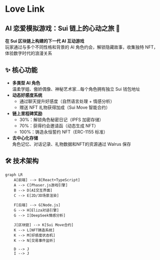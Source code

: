 # Love Link

## AI 恋爱模拟游戏：Sui 链上的心动之旅 🌸

**在 Sui 区块链上构建的下一代 AI 互动游戏**  
玩家通过与多个不同性格和背景的 AI 角色约会，解锁隐藏故事，收集独特 NFT，体验数字时代的浪漫关系

## ✨ 核心功能
- **多类型 AI 角色**  
  温柔学姐、傲娇偶像、神秘艺术家...每个角色拥有独立 Sui 钱包地址
- **动态好感度系统**  
  - 通过聊天提升好感度（自然语言处理 + 情感分析）
  - 赠送 NFT 礼物获得加成（Sui Move 智能合约）
- **链上里程碑奖励**  
  - 30%：解锁角色秘密日记（IPFS 加密存储）
  - 70%：获得约会邀请函（动态生成 NFT）
  - 100%：铸造永恒誓约 NFT（ERC-1155 标准）
- **去中心化存储**  
  角色记忆、对话记录、礼物数据和NFT的资源通过 Walrus 保存

## 🛠️ 技术架构
```mermaid
graph LR
    A[前端] --> B[React+TypeScript]
    A --> C[Phaser.js游戏引擎]
    B --> D[AI交互界面]
    C --> E[2D/3D场景渲染]
    
    F[后端] --> G[Node.js]
    G --> H[Eliza对话引擎]
    G --> I[DeepSeek情感分析]
    
    J[区块链] --> K[Sui Move合约]
    K --> L[NFT铸造系统]
    K --> M[好感度状态机]
    K --> N[交易事件监听]
    
    D --> J
    I --> J
```
